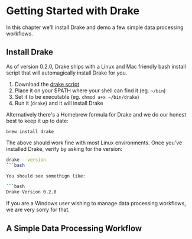 # Getting Started with Drake

In this chapter we'll install Drake and demo a few simple data processing workflows.

## Install Drake

As of version 0.2.0, Drake ships with a Linux and Mac friendly bash install script that will automagically install Drake for you.

1. Download the [drake script](https://github.com/Factual/drake/blob/develop/bin/drake)
2. Place it on your $PATH where your shell can find it (eg. `~/bin`)
3. Set it to be executable (eg. `chmod a+x ~/bin/drake`)
4. Run it (`drake`) and it will install Drake

Alternatively there's a Homebrew formula for Drake and we do our honest best to keep it up to date:
```
brew install drake
```

The above should work fine with most Linux environments. Once you've installed Drake, verify by asking for the version:
```bash
drake --version
```bash

You should see somethign like:

```bash
Drake Version 0.2.0
```

If you are a Windows user wishing to manage data processing workflows, we are very sorry for that.


## A Simple Data Processing Workflow


